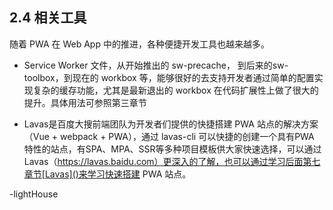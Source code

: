 ## 2.4 相关工具

随着 PWA 在 Web App 中的推进，各种便捷开发工具也越来越多。

- Service Worker 文件，从开始推出的 sw-precache， 到后来的sw-toolbox，到现在的 workbox 等，能够很好的去支持开发者通过简单的配置实现复杂的缓存功能，尤其是最新退出的 workbox 在代码扩展性上做了很大的提升。具体用法可参照第三章节[]()

- Lavas是百度大搜前端团队为开发者们提供的快捷搭建 PWA 站点的解决方案（Vue + webpack + PWA），通过 lavas-cli 可以快捷的创建一个具有PWA 特性的站点，有SPA、MPA、SSR等多种项目模板供大家快速选择，可以通过 Lavas（https://lavas.baidu.com）更深入的了解，也可以通过学习后面第七章节[Lavas]()来学习快速搭建 PWA 站点。

-lightHouse


